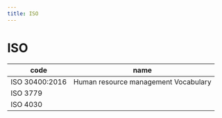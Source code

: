 ```yaml
---
title: ISO
---
```


# ISO

| code           | name                                 |
| -------------- | ------------------------------------ |
| ISO 30400:2016 | Human resource management Vocabulary |
| ISO 3779       |
| ISO 4030       |
